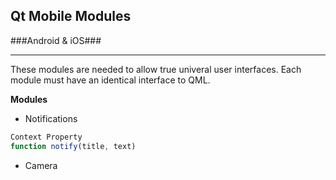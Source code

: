 ## Qt Mobile Modules ##
###Android & iOS###
___

These modules are needed to allow true univeral user interfaces. Each module must have an identical interface to QML.

**Modules**

* Notifications
```javascript
Context Property
function notify(title, text)
```
* Camera



